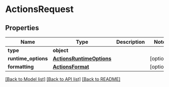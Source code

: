 # ActionsRequest

## Properties
Name | Type | Description | Notes
------------ | ------------- | ------------- | -------------
**type** | **object** |  | 
**runtime_options** | [**ActionsRuntimeOptions**](ActionsRuntimeOptions.md) |  | [optional] 
**formatting** | [**ActionsFormat**](ActionsFormat.md) |  | [optional] 

[[Back to Model list]](../README.md#documentation-for-models) [[Back to API list]](../README.md#documentation-for-api-endpoints) [[Back to README]](../README.md)

